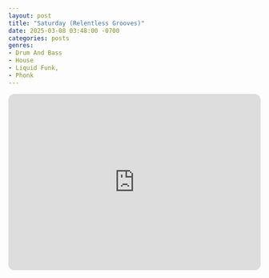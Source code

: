```yaml
---
layout: post
title: "Saturday (Relentless Grooves)"
date: 2025-03-08 03:48:00 -0700
categories: posts
genres:
- Drum And Bass
- House
- Liquid Funk,
- Phonk
---
```

<iframe style="border-radius:12px" src="https://open.spotify.com/embed/playlist/5br18QeQ5ZtROAliXrZsS4?utm_source=generator" width="100%" height="352" frameBorder="0" allowfullscreen="" allow="autoplay; clipboard-write; encrypted-media; fullscreen; picture-in-picture" loading="lazy"></iframe>